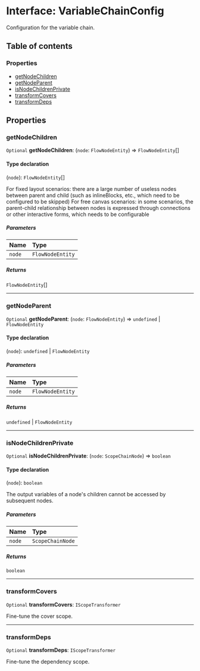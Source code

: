 # Interface: VariableChainConfig

Configuration for the variable chain.

## Table of contents

### Properties

* [getNodeChildren](/auto-docs/variable-layout/interfaces/VariableChainConfig.md#getnodechildren)
* [getNodeParent](/auto-docs/variable-layout/interfaces/VariableChainConfig.md#getnodeparent)
* [isNodeChildrenPrivate](/auto-docs/variable-layout/interfaces/VariableChainConfig.md#isnodechildrenprivate)
* [transformCovers](/auto-docs/variable-layout/interfaces/VariableChainConfig.md#transformcovers)
* [transformDeps](/auto-docs/variable-layout/interfaces/VariableChainConfig.md#transformdeps)

## Properties

### getNodeChildren

`Optional` **getNodeChildren**: (`node`: `FlowNodeEntity`) => `FlowNodeEntity`\[]

#### Type declaration

(`node`): `FlowNodeEntity`\[]

For fixed layout scenarios: there are a large number of useless nodes between parent and child (such as inlineBlocks, etc., which need to be configured to be skipped)
For free canvas scenarios: in some scenarios, the parent-child relationship between nodes is expressed through connections or other interactive forms, which needs to be configurable

##### Parameters

| Name | Type |
| :------ | :------ |
| `node` | `FlowNodeEntity` |

##### Returns

`FlowNodeEntity`\[]

***

### getNodeParent

`Optional` **getNodeParent**: (`node`: `FlowNodeEntity`) => `undefined` | `FlowNodeEntity`

#### Type declaration

(`node`): `undefined` | `FlowNodeEntity`

##### Parameters

| Name | Type |
| :------ | :------ |
| `node` | `FlowNodeEntity` |

##### Returns

`undefined` | `FlowNodeEntity`

***

### isNodeChildrenPrivate

`Optional` **isNodeChildrenPrivate**: (`node`: `ScopeChainNode`) => `boolean`

#### Type declaration

(`node`): `boolean`

The output variables of a node's children cannot be accessed by subsequent nodes.

##### Parameters

| Name | Type |
| :------ | :------ |
| `node` | `ScopeChainNode` |

##### Returns

`boolean`

***

### transformCovers

`Optional` **transformCovers**: `IScopeTransformer`

Fine-tune the cover scope.

***

### transformDeps

`Optional` **transformDeps**: `IScopeTransformer`

Fine-tune the dependency scope.
